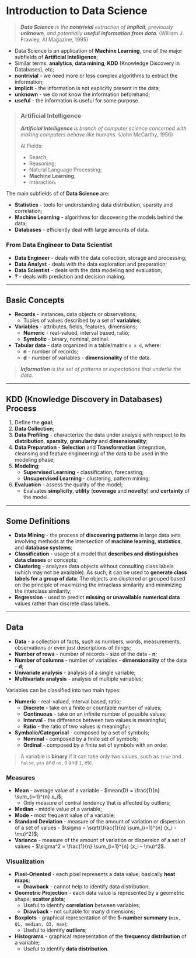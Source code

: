 # Introduction to Data Science

> _**Data Science** is the **nontrivial** extraction of **implicit**, previously **unknown**, and potentially **useful** **information from data**._ (William J. Frawley, AI Magazine, 1995)

* Data Science is an application of **Machine Learning**, one of the major subfields of **Artificial Intelligence**;
* Similar terms: **analytics**, **data mining**, **KDD** (Knowledge Discovery in Databases), etc;
* **nontrivial** - we need more or less complex algorithms to extract the information;
* **implicit** - the information is not explicitly present in the data;
* **unknown** - we do not know the information beforehand;
* **useful** - the information is useful for some purpose.

> ### Artificial Intelligence
>
> _**Artificial Intelligence** is branch of computer science concerned with making computers behave like humans._ (John McCarthy, 1956)
>
> AI Fields:
> * Search;
> * Reasoning;
> * Natural Language Processing;
> * **Machine Learning**;
> * Interaction.

The main subfields of of **Data Science** are:

* **Statistics** - tools for understanding data distribution, sparsity and correlation;
* **Machine Learning** - algorithms for discovering the models behind the data;
* **Databases** - efficiently deal with large amounts of data.

### From Data Engineer to Data Scientist

* **Data Engineer** - deals with the data collection, storage and processing;
* **Data Analyst** - deals with the data exploration and preparation;
* **Data Scientist** - deals with the data modeling and evaluation;
* **?** - deals with prediction and decision making.

---

## Basic Concepts

* **Records** - instances, data objects or observations;
  * Tuples of values described by a set of **variables**;
* **Variables** - attributes, fields, features, dimensions;
  * **Numeric** - real-valued, interval based, ratio;
  * **Symbolic** - binary, nominal, ordinal.
* **Tabular data** - data organized in a table/matrix `n x d`, where:
  * **n** - number of records;
  * **d** - number of variables - **dimensionality** of the data.

> _**Information** is the set of patterns or expectations that underlie the data._

---

## KDD (Knowledge Discovery in Databases) Process
 
1. Define the **goal**;
2. **Data Collection**;
3. **Data Profiling** - characterize the data under analysis with respect to its **distribution**, **sparsity**, **granularity** and **dimensionality**;
4. **Data Preparation** - **Selection** and **Transformation** (integration, cleansing and feature engineering) of the data to be used in the modeling phase;
5. **Modeling**;
   * **Supervised Learning** - classification, forecasting;
   * **Unsupervised Learning** - clustering, pattern mining;
6. **Evaluation** - assess the quality of the model;
   * Evaluates **simplicity**, **utility** (**coverage** and **novelty**) and **certainty** of the model.

---

## Some Definitions

* **Data Mining** - the process of **discovering** **patterns** in large data sets involving methods at the intersection of **machine learning**, **statistics**, and **database systems**;
* **Classification** - usage of a model that **describes and distinguishes data classes** or concepts;
* **Clustering** - analyzes data objects without consulting class labels (which may not be available). As such, it can be used to **generate class labels for a group of data**. The objects are clustered or grouped based on the principle of maximizing the intraclass similarity and minimizing the interclass similarity;
* **Regression** - used to predict **missing or unavailable numerical data** values rather than discrete class labels.

---

## Data

* **Data** - a collection of facts, such as numbers, words, measurements, observations or even just descriptions of things;
* **Number of rows** - number of records - size of the data - **n**;
* **Number of columns** - number of variables - **dimensionality** of the data - **d**;
* **Univariate analysis** - analysis of a single variable;
* **Multivariate analysis** - analysis of multiple variables;

Variables can be classified into two main types:

* **Numeric** - real-valued, interval based, ratio;
  * **Discrete** - take on a finite or countable number of values;
  * **Continuous** - take on an infinite number of possible values;
  * **Interval** - the difference between two values is meaningful;
  * **Ratio** - the ratio of two values is meaningful;
* **Symbolic/Categorical** - composed by a set of symbols;
  * **Nominal** - composed by a finite set of symbols;
  * **Ordinal** - composed by a finite set of symbols with an order.

> A variable is **binary** if it can take only two values, such as `true` and `false`, `yes` and `no`, `0` and `1`, etc.

### Measures

* **Mean** - average value of a variable - $mean(D) = \frac{1}{n} \sum_{i=1}^{n} x_i$;
  * Only measure of central tendency that is affected by outliers;
* **Median** - middle value of a variable;
* **Mode** - most frequent value of a variable;
* **Standard Deviation** - measure of the amount of variation or dispersion of a set of values - $\sigma = \sqrt{\frac{1}{n} \sum_{i=1}^{n} (x_i - \mu)^2}$;
* **Variance** - measure of the amount of variation or dispersion of a set of values - $\sigma^2 = \frac{1}{n} \sum_{i=1}^{n} (x_i - \mu)^2$.

### Visualization

* **Pixel-Oriented** - each pixel represents a data value; basically **heat maps**;
  * **Drawback** - cannot help to identify data distribution;
* **Geometric Projection** - each data value is represented by a geometric shape; **scatter plots**;
  * Useful to identify **correlation** between variables;
  * **Drawback** - not suitable for many dimensions;
* **Boxplots** - graphical representation of the **5-number summary** (`min, Q1, median, Q3, max`);
  * Useful to identify **outliers**;
* **Histograms** - graphical representation of the **frequency distribution** of a variable;
  * Useful to identify **data distribution**.